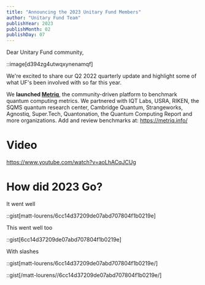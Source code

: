 ```yaml
---
title: "Announcing the 2023 Unitary Fund Members"
author: "Unitary Fund Team"
publishYear: 2023
publishMonth: 02
publishDay: 07
---
```

Dear Unitary Fund community,

::image[d394zg4utwqxynenamqf]

We're excited to share our Q2 2022 quarterly update and highlight some of what UF's been involved with so far this year.

We **launched [Metriq](https://unitary.fund/posts/metriq_release.html)**, the community-driven platform to benchmark quantum computing metrics. We partnered with IQT Labs, USRA, RIKEN, the SQMS quantum research center, Cambridge Quantum, Strangeworks, Agnostiq, Super.Tech, Quantonation, the Quantum Computing Report and more organizations. Add and review benchmarks at: https://metriq.info/

# Video

https://www.youtube.com/watch?v=aoLhACqJCUg

# How did 2023 Go?

It went well

::gist[matt-lourens/6cc14d37209de07abd707804f1b0219e]

This went well too

::gist[6cc14d37209de07abd707804f1b0219e]

With slashes

::gist[matt-lourens/6cc14d37209de07abd707804f1b0219e/]

::gist[/matt-lourens//6cc14d37209de07abd707804f1b0219e/]